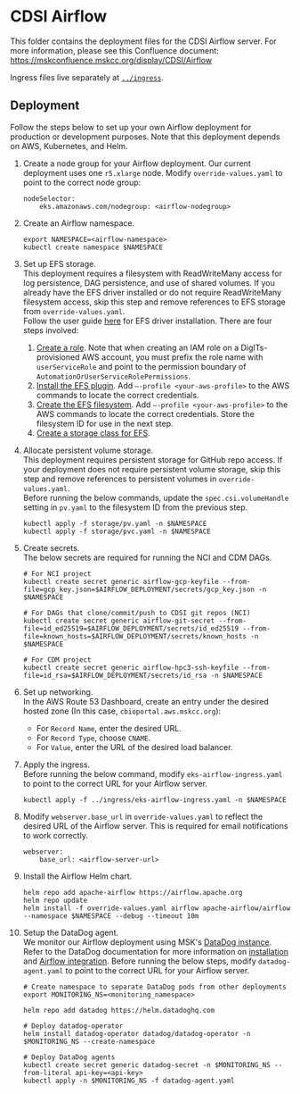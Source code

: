 # CDSI Airflow

This folder contains the deployment files for the CDSI Airflow server. For more information, please see this Confluence document: https://mskconfluence.mskcc.org/display/CDSI/Airflow

Ingress files live separately at [`../ingress`](../ingress).

## Deployment
Follow the steps below to set up your own Airflow deployment for production or development purposes. Note that this deployment depends on AWS, Kubernetes, and Helm. 

1. Create a node group for your Airflow deployment. Our current deployment uses one `r5.xlarge` node. Modify `override-values.yaml` to point to the correct node group:
    ```
    nodeSelector:
        eks.amazonaws.com/nodegroup: <airflow-nodegroup>
    ```

2. Create an Airflow namespace.
    ```
	export NAMESPACE=<airflow-namespace>
	kubectl create namespace $NAMESPACE
    ```

3. Set up EFS storage.   
This deployment requires a filesystem with ReadWriteMany access for log persistence, DAG persistence, and use of shared volumes. If you already have the EFS driver installed or do not require ReadWriteMany filesystem access, skip this step and remove references to EFS storage from `override-values.yaml`.  
Follow the user guide [here](https://docs.aws.amazon.com/eks/latest/userguide/efs-csi.html) for EFS driver installation. There are four steps involved:  
    1.  [Create a role](https://docs.aws.amazon.com/eks/latest/userguide/efs-csi.html#efs-create-iam-resources). Note that when creating an IAM role on a DigITs-provisioned AWS account, you must prefix the role name with `userServiceRole` and point to the permission boundary of `AutomationOrUserServiceRolePermissions`.  
    2. [Install the EFS plugin](https://docs.aws.amazon.com/eks/latest/userguide/creating-an-add-on.html). Add `–-profile <your-aws-profile>` to the AWS commands to locate the correct credentials.    
    3. [Create the EFS filesystem](https://github.com/kubernetes-sigs/aws-efs-csi-driver/blob/master/docs/efs-create-filesystem.md). Add `–-profile <your-aws-profile>` to the AWS commands to locate the correct credentials. Store the filesystem ID for use in the next step.  
    4. [Create a storage class for EFS](https://github.com/kubernetes-sigs/aws-efs-csi-driver/blob/master/examples/kubernetes/dynamic_provisioning/README.md).  

4. Allocate persistent volume storage.  
This deployment requires persistent storage for GitHub repo access. If your deployment does not require persistent volume storage, skip this step and remove references to persistent volumes in `override-values.yaml`.  
Before running the below commands, update the `spec.csi.volumeHandle` setting in `pv.yaml` to the filesystem ID from the previous step.  
    ```
    kubectl apply -f storage/pv.yaml -n $NAMESPACE
    kubectl apply -f storage/pvc.yaml -n $NAMESPACE
    ```
	
5. Create secrets.  
The below secrets are required for running the NCI and CDM DAGs.
	```
    # For NCI project
    kubectl create secret generic airflow-gcp-keyfile --from-file=gcp_key.json=$AIRFLOW_DEPLOYMENT/secrets/gcp_key.json -n $NAMESPACE

    # For DAGs that clone/commit/push to CDSI git repos (NCI)
	kubectl create secret generic airflow-git-secret --from-file=id_ed25519=$AIRFLOW_DEPLOYMENT/secrets/id_ed25519 --from-file=known_hosts=$AIRFLOW_DEPLOYMENT/secrets/known_hosts -n $NAMESPACE

    # For CDM project
	kubectl create secret generic airflow-hpc3-ssh-keyfile --from-file=id_rsa=$AIRFLOW_DEPLOYMENT/secrets/id_rsa -n $NAMESPACE
    ```

6. Set up networking.  
In the AWS Route 53 Dashboard, create an entry under the desired hosted zone (In this case, `cbioportal.aws.mskcc.org`):
    - For `Record Name`, enter the desired URL.
    - For `Record Type`, choose `CNAME`. 
    - For `Value`, enter the URL of the desired load balancer.  

7. Apply the ingress.  
Before running the below command, modify `eks-airflow-ingress.yaml` to point to the correct URL for your Airflow server.
    ```
	kubectl apply -f ../ingress/eks-airflow-ingress.yaml -n $NAMESPACE
    ```

8. Modify `webserver.base_url` in `override-values.yaml` to reflect the desired URL of the Airflow server. This is required for email notifications to work correctly.
    ```
    webserver:
        base_url: <airflow-server-url>
    ```

9. Install the Airflow Helm chart.
	```
    helm repo add apache-airflow https://airflow.apache.org
	helm repo update
    helm install -f override-values.yaml airflow apache-airflow/airflow --namespace $NAMESPACE --debug --timeout 10m
    ```

10. Setup the DataDog agent.  
We monitor our Airflow deployment using MSK's [DataDog instance](https://app.datadoghq.com/account/login/id/861kel1ds8quzqlv
). Refer to the DataDog documentation for more information on [installation](https://docs.datadoghq.com/containers/kubernetes/installation/?tab=datadogoperator) and [Airflow integration](https://docs.datadoghq.com/integrations/airflow/?tab=containerized).
Before running the below steps, modify `datadog-agent.yaml` to point to the correct URL for your Airflow server.
	
    ```
	# Create namespace to separate DataDog pods from other deployments
    export MONITORING_NS=<monitoring_namespace>

    helm repo add datadog https://helm.datadoghq.com

    # Deploy datadog-operator
	helm install datadog-operator datadog/datadog-operator -n $MONITORING_NS --create-namespace

    # Deploy DataDog agents
    kubectl create secret generic datadog-secret -n $MONITORING_NS --from-literal api-key=<api-key>
	kubectl apply -n $MONITORING_NS -f datadog-agent.yaml
    ```
	
	

